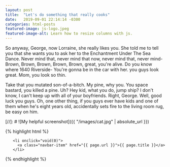 ```yaml
---
layout: post
title:  "Let's do something that really cooks"
date:   2019-09-01 22:14:14 -0300
categories: html-posts
featured-image: js-logo.jpeg
featured-image-alt: Learn how to resize columns with js.
---
```


So anyway, George, now Lorraine, she really likes you. She told me to tell you that she wants you to ask her to the Enchantment Under The Sea Dance. Never mind that, never mind that now, never mind that, never mind- Brown, Brown, Brown, Brown, Brown, great, you're alive. Do you know where 1640 Riverside- You're gonna be in the car with her. you guys look great. Mom, you look so thin.

Take that you mutated son-of-a-bitch. My pine, why you. You space bastard, you killed a pine. Uh? Hey kid, what you do, jump ship? I don't know, I can't keep up with all of your boyfriends. Right, George. Well, good luck you guys. Oh, one other thing, if you guys ever have kids and one of them when he's eight years old, accidentally sets fire to the living room rug, be easy on him.

[//]: # ![My helpful screenshot]({{ "/images/cat.jpg" | absolute_url }})


{% highlight html %}
  <ul class="menu-list">

    <li onclick="void(0)">
      <a class="navbar-item" href="{{ page.url }}">{{ page.title }}</a>
    </li>

  </ul>
{% endhighlight %}